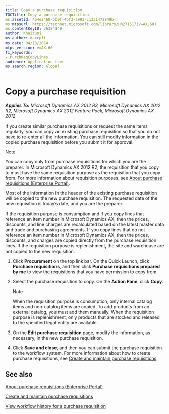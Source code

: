 ```yaml
---
title: Copy a purchase requisition
TOCTitle: Copy a purchase requisition
ms:assetid: 464e2460-bb9f-4bf3-a993-c1331472949b
ms:mtpsurl: https://technet.microsoft.com/library/Hh271517(v=AX.60)
ms:contentKeyID: 36384149
author: Khairunj
ms.author: daxcpft
ms.date: 04/18/2014
mtps_version: v=AX.60
f1_keywords:
- PurchReqCopyLines
audience: Application User
ms.search.region: Global
---
```


# Copy a purchase requisition 


_**Applies To:** Microsoft Dynamics AX 2012 R3, Microsoft Dynamics AX 2012 R2, Microsoft Dynamics AX 2012 Feature Pack, Microsoft Dynamics AX 2012_

If you create similar purchase requisitions or request the same items regularly, you can copy an existing purchase requisition so that you do not have to re-enter all the information. You can still modify information in the copied purchase requisition before you submit it for approval.


> [!NOTE]
> <P>You can copy only from purchase requisitions for which you are the preparer. In Microsoft Dynamics AX 2012 R2, the requisition that you copy to must have the same requisition purpose as the requisition that you copy from. For more information about requisition purposes, see <A href="about-purchase-requisitions-enterprise-portal.md">About purchase requisitions (Enterprise Portal)</A>.</P>



Most of the information in the header of the existing purchase requisition will be copied to the new purchase requisition. The requested date of the new requisition is today’s date, and you are the preparer.

If the requisition purpose is consumption and if you copy lines that reference an item number in Microsoft Dynamics AX, then the prices, discounts, and line charges are recalculated based on the latest master data and trade and purchasing agreements. If you copy lines that do not reference an item number in Microsoft Dynamics AX, then the prices, discounts, and charges are copied directly from the purchase requisition lines. If the requisition purpose is replenishment, the site and warehouse are not copied to the new requisition.

1.  Click **Procurement** on the top link bar. On the Quick Launch, click **Purchase requisitions**, and then click **Purchase requisitions prepared by me** to view the requisitions that you have permission to copy from.

2.  Select the purchase requisition to copy. On the **Action Pane**, click **Copy**.
    

    > [!NOTE]
    > <P>When the requisition purpose is consumption, only internal catalog items and non-catalog items are copied. To add products from an external catalog, you must add them manually. When the requisition purpose is replenishment, only products that are stocked and released to the specified legal entity are available.</P>



3.  On the **Edit purchase requisition** page, modify the information, as necessary, in the new purchase requisition.

4.  Click **Save and close**, and then you can submit the purchase requisition to the workflow system. For more information about how to create purchase requisitions, see [Create and maintain purchase requisitions](create-and-maintain-purchase-requisitions.md).

## See also

[About purchase requisitions (Enterprise Portal)](about-purchase-requisitions-enterprise-portal.md)

[Create and maintain purchase requisitions](create-and-maintain-purchase-requisitions.md)

[View workflow history for a purchase requisition](view-workflow-history-for-a-purchase-requisition.md)

  


